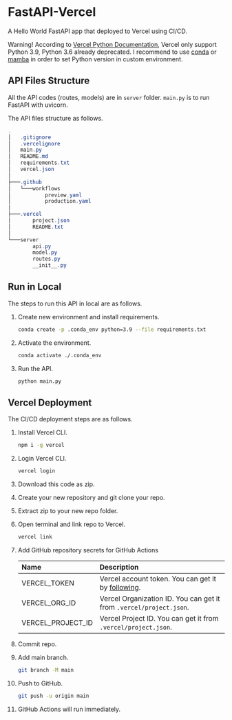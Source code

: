 # FastAPI-Vercel

A Hello World FastAPI app that deployed to Vercel using CI/CD.

Warning! According to [Vercel Python Documentation](https://vercel.com/docs/concepts/functions/serverless-functions/runtimes/python), Vercel only support Python 3.9, Python 3.6 already deprecated. I recommend to use [conda](https://docs.conda.io/en/latest/miniconda.html) or [mamba](https://mamba.readthedocs.io/en/latest/) in order to set Python version in custom environment.

## API Files Structure

All the API codes (routes, models) are in `server` folder. `main.py` is to run FastAPI with uvicorn.

The API files structure as follows.

```powershell
.
│   .gitignore
│   .vercelignore
│   main.py
│   README.md
│   requirements.txt
│   vercel.json
│
├───.github
│   └───workflows
│           preview.yaml
│           production.yaml
│
├───.vercel
│       project.json
│       README.txt
│
└───server
        api.py
        model.py
        routes.py
        __init__.py
```

## Run in Local

The steps to run this API in local are as follows.

1. Create new environment and install requirements.

   ```bash
   conda create -p .conda_env python=3.9 --file requirements.txt
   ```
2. Activate the environment.

   ```bash
   conda activate ./.conda_env
   ```
3. Run the API.

   ```bash
   python main.py
   ```

## Vercel Deployment

The CI/CD deployment steps are as follows.

1. Install Vercel CLI.

   ```bash
   npm i -g vercel
   ```
2. Login Vercel CLI.

   ```bash
   vercel login
   ```
3. Download this code as zip.
4. Create your new repository and git clone your repo.
5. Extract zip to your new repo folder.
6. Open terminal and link repo to Vercel.

   ```bash
   vercel link
   ```
7. Add GitHub repository secrets for GitHub Actions

   | Name              | Description                                                                                                                                  |
   | :---------------- | :------------------------------------------------------------------------------------------------------------------------------------------- |
   | VERCEL_TOKEN      | Vercel account token. You can get it by [following](https://vercel.com/guides/how-do-i-use-a-vercel-api-access-token#creating-an-access-token). |
   | VERCEL_ORG_ID     | Vercel Organization ID. You can get it from `.vercel/project.json`.                                                                        |
   | VERCEL_PROJECT_ID | Vercel Project ID. You can get it from `.vercel/project.json`.                                                                            |
8. Commit repo.
9. Add main branch.

   ```bash
   git branch -M main
   ```
10. Push to GitHub.

    ```bash
    git push -u origin main
    ```
11. GitHub Actions will run immediately.

